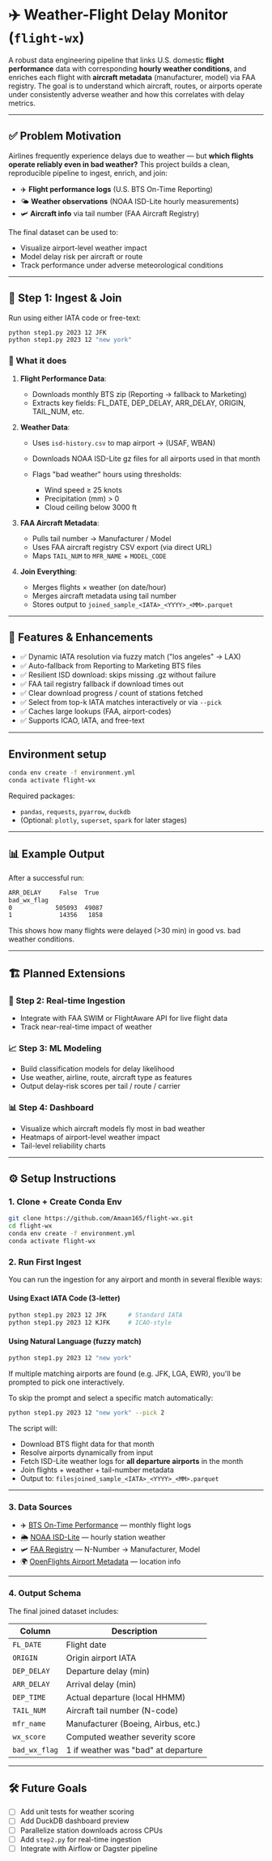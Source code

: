 # ✈️ Weather-Flight Delay Monitor (`flight-wx`)

A robust data engineering pipeline that links U.S. domestic **flight performance** data with corresponding **hourly weather conditions**, and enriches each flight with **aircraft metadata** (manufacturer, model) via FAA registry. The goal is to understand which aircraft, routes, or airports operate under consistently adverse weather and how this correlates with delay metrics.

---

## ✅ Problem Motivation

Airlines frequently experience delays due to weather — but **which flights operate reliably even in bad weather?** This project builds a clean, reproducible pipeline to ingest, enrich, and join:

* ✈️ **Flight performance logs** (U.S. BTS On-Time Reporting)
* 🌤️ **Weather observations** (NOAA ISD-Lite hourly measurements)
* 🛩️ **Aircraft info** via tail number (FAA Aircraft Registry)

The final dataset can be used to:

* Visualize airport-level weather impact
* Model delay risk per aircraft or route
* Track performance under adverse meteorological conditions

---


## 🔁 Step 1: Ingest & Join

Run using either IATA code or free-text:

```bash
python step1.py 2023 12 JFK
python step1.py 2023 12 "new york"
```

### 🔽 What it does

1. **Flight Performance Data**:

   * Downloads monthly BTS zip (Reporting → fallback to Marketing)
   * Extracts key fields: FL\_DATE, DEP\_DELAY, ARR\_DELAY, ORIGIN, TAIL\_NUM, etc.

2. **Weather Data**:

   * Uses `isd-history.csv` to map airport → (USAF, WBAN)
   * Downloads NOAA ISD-Lite gz files for all airports used in that month
   * Flags "bad weather" hours using thresholds:

     * Wind speed ≥ 25 knots
     * Precipitation (mm) > 0
     * Cloud ceiling below 3000 ft

3. **FAA Aircraft Metadata**:

   * Pulls tail number → Manufacturer / Model
   * Uses FAA aircraft registry CSV export (via direct URL)
   * Maps `TAIL_NUM` to `MFR_NAME` + `MODEL_CODE`

4. **Join Everything**:

   * Merges flights × weather (on date/hour)
   * Merges aircraft metadata using tail number
   * Stores output to `joined_sample_<IATA>_<YYYY>_<MM>.parquet`

---

## 🧠 Features & Enhancements

* ✅ Dynamic IATA resolution via fuzzy match ("los angeles" → LAX)
* ✅ Auto-fallback from Reporting to Marketing BTS files
* ✅ Resilient ISD download: skips missing .gz without failure
* ✅ FAA tail registry fallback if download times out
* ✅ Clear download progress / count of stations fetched
* ✅ Select from top-k IATA matches interactively or via `--pick`
* ✅ Caches large lookups (FAA, airport-codes)
* ✅ Supports ICAO, IATA, and free-text

---

## Environment setup

```bash
conda env create -f environment.yml
conda activate flight-wx
```

Required packages:

* `pandas`, `requests`, `pyarrow`, `duckdb`
* (Optional: `plotly`, `superset`, `spark` for later stages)

---


## 📊 Example Output

After a successful run:

```bash
ARR_DELAY     False  True
bad_wx_flag
0            505093  49087
1             14356   1858
```

This shows how many flights were delayed (>30 min) in good vs. bad weather conditions.

---

## 🏗️ Planned Extensions

### 🧩 Step 2: Real-time Ingestion

* Integrate with FAA SWIM or FlightAware API for live flight data
* Track near-real-time impact of weather

### 📈 Step 3: ML Modeling

* Build classification models for delay likelihood
* Use weather, airline, route, aircraft type as features
* Output delay-risk scores per tail / route / carrier

### 📊 Step 4: Dashboard

* Visualize which aircraft models fly most in bad weather
* Heatmaps of airport-level weather impact
* Tail-level reliability charts

---

## ⚙️ Setup Instructions

### 1. Clone + Create Conda Env

```bash
git clone https://github.com/Amaan165/flight-wx.git
cd flight-wx
conda env create -f environment.yml
conda activate flight-wx
```

### 2. Run First Ingest

You can run the ingestion for any airport and month in several flexible ways:

#### Using Exact IATA Code (3-letter)

```bash
python step1.py 2023 12 JFK      # Standard IATA
python step1.py 2023 12 KJFK     # ICAO-style
```

#### Using Natural Language (fuzzy match)

```bash
python step1.py 2023 12 "new york"
```

If multiple matching airports are found (e.g. JFK, LGA, EWR), you'll be prompted to pick one interactively.

To skip the prompt and select a specific match automatically:

```bash
python step1.py 2023 12 "new york" --pick 2  
```

The script will:

* Download BTS flight data for that month
* Resolve airports dynamically from input
* Fetch ISD-Lite weather logs for **all departure airports** in the month
* Join flights + weather + tail-number metadata
* Output to: `filesjoined_sample_<IATA>_<YYYY>_<MM>.parquet`

---

### 3. Data Sources

* ✈️ [BTS On-Time Performance](https://transtats.bts.gov/OT_Delay/OT_DelayCause1.asp?pn=1) — monthly flight logs
* 🌦️ [NOAA ISD-Lite](https://www.ncei.noaa.gov/data/global-hourly/doc/isd-lite-format.txt) — hourly station weather
* 🛩️ [FAA Registry](https://registry.faa.gov/aircraftinquiry/) — N-Number → Manufacturer, Model
* 🌍 [OpenFlights Airport Metadata](https://github.com/datasets/airport-codes) — location info

---

### 4. Output Schema

The final joined dataset includes:

| Column        | Description                         |
| ------------- | ----------------------------------- |
| `FL_DATE`     | Flight date                         |
| `ORIGIN`      | Origin airport IATA                 |
| `DEP_DELAY`   | Departure delay (min)               |
| `ARR_DELAY`   | Arrival delay (min)                 |
| `DEP_TIME`    | Actual departure (local HHMM)       |
| `TAIL_NUM`    | Aircraft tail number (N-code)       |
| `mfr_name`    | Manufacturer (Boeing, Airbus, etc.) |
| `wx_score`    | Computed weather severity score     |
| `bad_wx_flag` | 1 if weather was "bad" at departure |

---


## 🛠️ Future Goals

* [ ] Add unit tests for weather scoring
* [ ] Add DuckDB dashboard preview
* [ ] Parallelize station downloads across CPUs
* [ ] Add `step2.py` for real-time ingestion
* [ ] Integrate with Airflow or Dagster pipeline